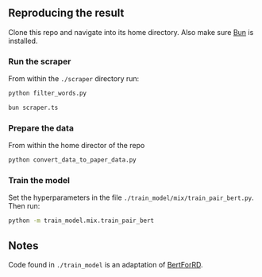 ## Reproducing the result

Clone this repo and navigate into its home directory. Also make sure
[Bun](https://bun.sh/) is installed.

### Run the scraper

From within the `./scraper` directory run:

```bash
python filter_words.py
```

```bash
bun scraper.ts
```

### Prepare the data

From within the home director of the repo

```bash
python convert_data_to_paper_data.py
```

### Train the model

Set the hyperparameters in the file `./train_model/mix/train_pair_bert.py`. Then run:

```bash
python -m train_model.mix.train_pair_bert
```

## Notes
Code found in `./train_model` is an adaptation of [BertForRD](https://github.com/yhcc/BertForRD).
